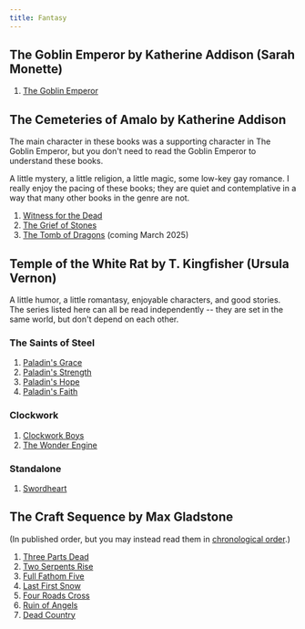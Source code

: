 ```yaml
---
title: Fantasy
---
```


## The Goblin Emperor by Katherine Addison (Sarah Monette)

1. [The Goblin Emperor](https://us.macmillan.com/books/9780765365682/thegoblinemperor)

## The Cemeteries of Amalo by Katherine Addison

The main character in these books was a supporting character in The Goblin
Emperor, but you don't need to read the Goblin Emperor to understand these
books.

A little mystery, a little religion, a little magic, some low-key gay
romance. I really enjoy the pacing of these books; they are quiet and
contemplative in a way that many other books in the genre are not.

1. [Witness for the Dead](https://us.macmillan.com/books/9780765387431/thewitnessforthedead)
1. [The Grief of Stones](https://us.macmillan.com/books/9781250813916/thegriefofstones)
1. [The Tomb of Dragons](https://us.macmillan.com/books/9781250816191/thetombofdragons) (coming March 2025)

## Temple of the White Rat by T. Kingfisher (Ursula Vernon)

A little humor, a little romantasy, enjoyable characters, and good stories.
The series listed here can all be read independently -- they are set in the
same world, but don't depend on each other.

### The Saints of Steel

1. [Paladin's Grace](https://argyllproductions.com/product/paladins-grace/)
1. [Paladin's Strength](https://argyllproductions.com/product/paladins-strength/)
1. [Paladin's Hope](https://argyllproductions.com/product/paladins-hope/)
1. [Paladin's Faith](https://argyllproductions.com/product/paladins-faith-saint-of-steel-book-4/)

### Clockwork

1. [Clockwork Boys](https://argyllproductions.com/product/clockwork-boys/)
1. [The Wonder Engine](https://argyllproductions.com/product/the-wonder-engine/)

### Standalone

1. [Swordheart](https://argyllproductions.com/product/swordheart/)

## The Craft Sequence by Max Gladstone

(In published order, but you may instead read them in [chronological order](https://www.thehiddenschools.com/articles/craft-sequence-reading-order).)

1. [Three Parts Dead](https://www.maxgladstone.com/writing/three-parts-dead/)
1. [Two Serpents Rise](https://www.maxgladstone.com/writing/two-serpents-rise/)
1. [Full Fathom Five](https://www.maxgladstone.com/writing/full-fathom-five/)
1. [Last First Snow](https://www.maxgladstone.com/writing/last-first-snow/)
1. [Four Roads Cross](https://www.maxgladstone.com/writing/four-roads-cross/)
1. [Ruin of Angels](https://www.maxgladstone.com/writing/ruin-of-angels/)
1. [Dead Country ](https://www.maxgladstone.com/writing/dead-country/)
